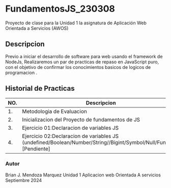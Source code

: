 # FundamentosJS_230308
Proyecto de clase para la Unidad 1 la asignatura de Aplicación Web Orientada a Servicios (AWOS)

## Descripcion 
Previo a iniciar el desarrollo de software para web usando el framework de NodeJs, Realizaremos un par de practicas
de repaso en JavaScript puro, con el objetivo de confirmar los conocimientos basicos de logicos de programacion .

## Historial de Practicas 

|NO. |Descripcion|Estatus|
|--|--|--|
|1.|Metodologia de Evaluacion | ✅Finaliza|
|2.|Inicializacion del Proyecto de fundamentos de JS|✅Finaliza|
|3.|Ejercicio 01:Declaracion de variables JS |✅Finaliza |
|4.|Ejercicio 02:Declaracion de variables JS (undefined/Boolean/Number/String//Bigint/Symbol/Null/Function) [Pendiente]|Activa |

### Autor 
Brian J. Mendoza Marquez
Unidad 1
Aplicacion web Orientada A servicios
Septiembre 2024

